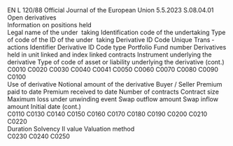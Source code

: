 EN  L 120/88 Official Journal of the European Union 5.5.2023
 S.08.04.01  
Open derivatives  
Information on positions held  
Legal name of 
the under ­
taking  Identification 
code of the 
undertaking  Type of code 
of the ID of 
the under ­
taking  Derivative ID 
Code  Unique Trans ­
actions 
Identifier  Derivative ID 
Code type  Portfolio  Fund number  Derivatives 
held in unit 
linked and 
index linked 
contracts  Instrument 
underlying the 
derivative  Type of code 
of asset or 
liability 
underlying the 
derivative  (cont.)  
C0010  C0020  C0030  C0040  C0041  C0050  C0060  C0070  C0080  C0090  C0100  
Use of 
derivative  Notional 
amount of the 
derivative  Buyer / Seller  Premium paid 
to date  Premium 
received to 
date  Number of 
contracts  Contract size  Maximum loss 
under 
unwinding 
event  Swap outflow 
amount  Swap inflow 
amount  Initial date  (cont.)  
C0110  C0130  C0140  C0150  C0160  C0170  C0180  C0190  C0200  C0210  C0220  
Duration  Solvency II 
value  Valuation 
method  
C0230  C0240  C0250